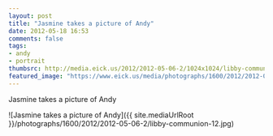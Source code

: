 ```yaml
---
layout: post
title: "Jasmine takes a picture of Andy"
date: 2012-05-18 16:53
comments: false
tags: 
- andy
- portrait
thumbsrc: http://media.eick.us/2012/2012-05-06-2/1024x1024/libby-communion-12.jpg
featured_image: "https://www.eick.us/media/photographs/1600/2012/2012-05-06-2/libby-communion-12.jpg"
---
```

Jasmine takes a picture of Andy



![Jasmine takes a picture of Andy]({{ site.mediaUrlRoot }}/photographs/1600/2012/2012-05-06-2/libby-communion-12.jpg)

